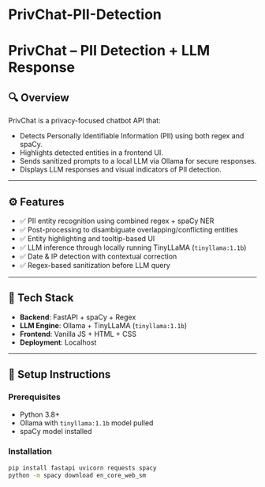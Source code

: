 # PrivChat-PII-Detection

# PrivChat – PII Detection + LLM Response

## 🔍 Overview

PrivChat is a privacy-focused chatbot API that:

- Detects Personally Identifiable Information (PII) using both regex and spaCy.
- Highlights detected entities in a frontend UI.
- Sends sanitized prompts to a local LLM via Ollama for secure responses.
- Displays LLM responses and visual indicators of PII detection.

---

## ⚙️ Features

- ✅ PII entity recognition using combined regex + spaCy NER  
- ✅ Post-processing to disambiguate overlapping/conflicting entities  
- ✅ Entity highlighting and tooltip-based UI  
- ✅ LLM inference through locally running TinyLLaMA (`tinyllama:1.1b`)  
- ✅ Date & IP detection with contextual correction  
- ✅ Regex-based sanitization before LLM query  

---

## 🧱 Tech Stack

- **Backend**: FastAPI + spaCy + Regex  
- **LLM Engine**: Ollama + TinyLLaMA (`tinyllama:1.1b`)  
- **Frontend**: Vanilla JS + HTML + CSS  
- **Deployment**: Localhost  

---

## 🚀 Setup Instructions

### Prerequisites

- Python 3.8+  
- Ollama with `tinyllama:1.1b` model pulled  
- spaCy model installed  

### Installation

```bash
pip install fastapi uvicorn requests spacy
python -m spacy download en_core_web_sm
